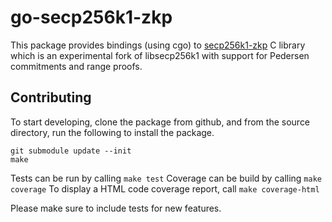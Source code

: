 # go-secp256k1-zkp

This package provides bindings (using cgo) to [secp256k1-zkp](https://github.com/mimblewimble/secp256k1-zkp) 
C library which is an experimental fork of libsecp256k1 with support for Pedersen commitments and range proofs.

## Contributing

To start developing, clone the package from github, and from the
source directory, run the following to install the package.

    git submodule update --init
    make

Tests can be run by calling `make test`
Coverage can be build by calling `make coverage`
To display a HTML code coverage report, call `make coverage-html`

Please make sure to include tests for new features.

